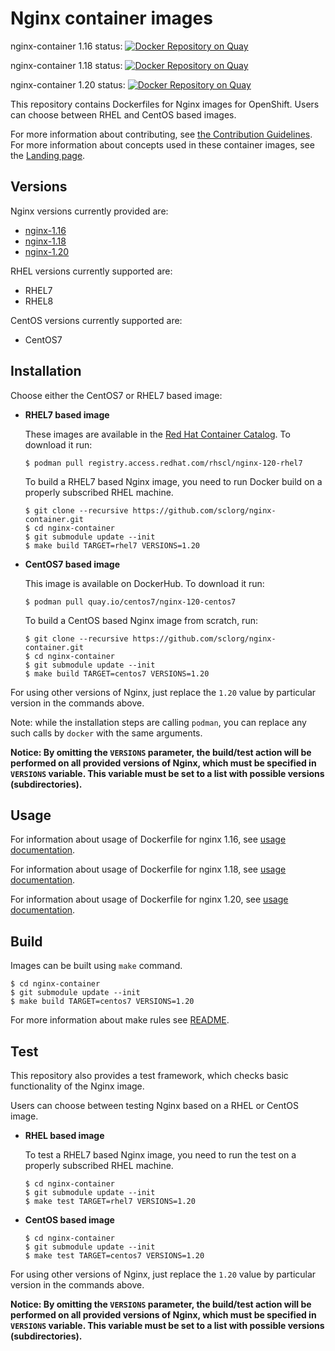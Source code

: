 Nginx container images
======================

nginx-container 1.16 status: [![Docker Repository on Quay](https://quay.io/repository/centos7/nginx-116-centos7/status "Docker Repository on Quay")](https://quay.io/repository/centos7/nginx-116-centos7)

nginx-container 1.18 status: [![Docker Repository on Quay](https://quay.io/repository/centos7/nginx-118-centos7/status "Docker Repository on Quay")](https://quay.io/repository/centos7/nginx-118-centos7)

nginx-container 1.20 status: [![Docker Repository on Quay](https://quay.io/repository/centos7/nginx-120-centos7/status "Docker Repository on Quay")](https://quay.io/repository/centos7/nginx-120-centos7)

This repository contains Dockerfiles for Nginx images for OpenShift.
Users can choose between RHEL and CentOS based images.

For more information about contributing, see
[the Contribution Guidelines](https://github.com/sclorg/welcome/blob/master/contribution.md).
For more information about concepts used in these container images, see the
[Landing page](https://github.com/sclorg/welcome).


Versions
--------
Nginx versions currently provided are:
* [nginx-1.16](1.16)
* [nginx-1.18](1.18)
* [nginx-1.20](1.20)

RHEL versions currently supported are:
* RHEL7
* RHEL8

CentOS versions currently supported are:
* CentOS7


Installation
----------------------
Choose either the CentOS7 or RHEL7 based image:

*  **RHEL7 based image**

    These images are available in the [Red Hat Container Catalog](https://access.redhat.com/containers/#/registry.access.redhat.com/rhscl/nginx-120-rhel7).
    To download it run:

    ```
    $ podman pull registry.access.redhat.com/rhscl/nginx-120-rhel7
    ```

    To build a RHEL7 based Nginx image, you need to run Docker build on a properly
    subscribed RHEL machine.

    ```
    $ git clone --recursive https://github.com/sclorg/nginx-container.git
    $ cd nginx-container
    $ git submodule update --init
    $ make build TARGET=rhel7 VERSIONS=1.20
    ```

*  **CentOS7 based image**

    This image is available on DockerHub. To download it run:

    ```
    $ podman pull quay.io/centos7/nginx-120-centos7
    ```

    To build a CentOS based Nginx image from scratch, run:

    ```
    $ git clone --recursive https://github.com/sclorg/nginx-container.git
    $ cd nginx-container
    $ git submodule update --init
    $ make build TARGET=centos7 VERSIONS=1.20
    ```

For using other versions of Nginx, just replace the `1.20` value by particular version
in the commands above.

Note: while the installation steps are calling `podman`, you can replace any such calls by `docker` with the same arguments.

**Notice: By omitting the `VERSIONS` parameter, the build/test action will be performed
on all provided versions of Nginx, which must be specified in  `VERSIONS` variable.
This variable must be set to a list with possible versions (subdirectories).**


Usage
-----

For information about usage of Dockerfile for nginx 1.16,
see [usage documentation](1.16).

For information about usage of Dockerfile for nginx 1.18,
see [usage documentation](1.18).

For information about usage of Dockerfile for nginx 1.20,
see [usage documentation](1.20).

Build
-----
Images can be built using `make` command.

```
$ cd nginx-container
$ git submodule update --init
$ make build TARGET=centos7 VERSIONS=1.20
```

For more information about make rules see [README](https://github.com/sclorg/container-common-scripts/blob/master/README.md).

Test
---------------------------------

This repository also provides a test framework, which checks basic functionality
of the Nginx image.

Users can choose between testing Nginx based on a RHEL or CentOS image.

*  **RHEL based image**

    To test a RHEL7 based Nginx image, you need to run the test on a properly
    subscribed RHEL machine.

    ```
    $ cd nginx-container
    $ git submodule update --init
    $ make test TARGET=rhel7 VERSIONS=1.20
    ```

*  **CentOS based image**

    ```
    $ cd nginx-container
    $ git submodule update --init
    $ make test TARGET=centos7 VERSIONS=1.20
    ```

For using other versions of Nginx, just replace the `1.20` value by particular version
in the commands above.

**Notice: By omitting the `VERSIONS` parameter, the build/test action will be performed
on all provided versions of Nginx, which must be specified in  `VERSIONS` variable.
This variable must be set to a list with possible versions (subdirectories).**
